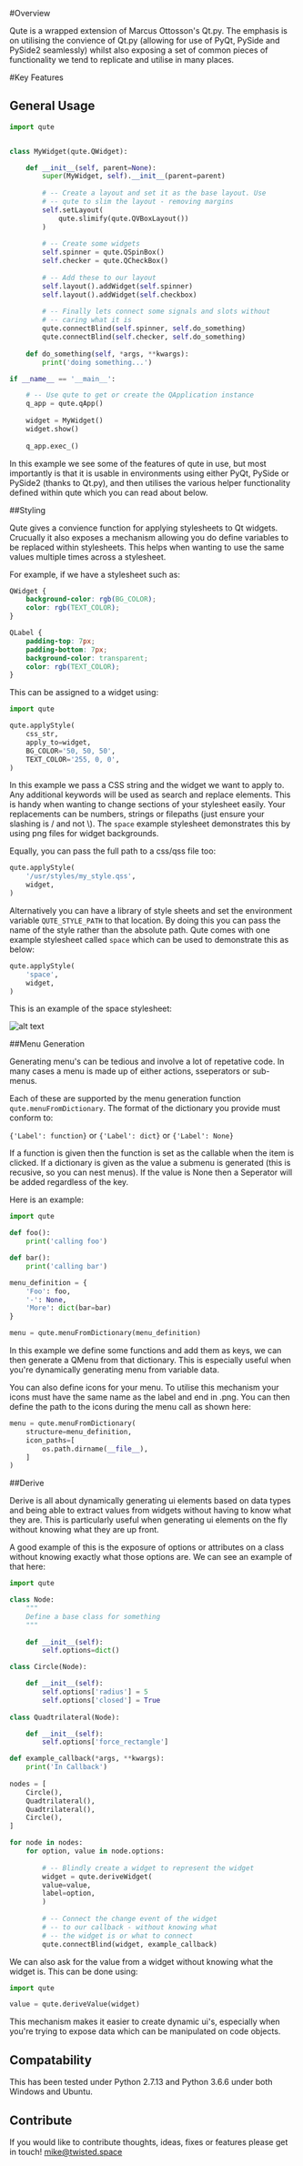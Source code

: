 

#Overview

Qute is a wrapped extension of Marcus Ottosson's Qt.py. The emphasis is on
utilising the convience of Qt.py (allowing for use of PyQt, PySide and 
PySide2 seamlessly) whilst also exposing a set of common pieces of functionality
we tend to replicate and utilise in many places.


#Key Features

## General Usage

```python
import qute


class MyWidget(qute.QWidget):

    def __init__(self, parent=None):
        super(MyWidget, self).__init__(parent=parent)
        
        # -- Create a layout and set it as the base layout. Use 
        # -- qute to slim the layout - removing margins
        self.setLayout(
            qute.slimify(qute.QVBoxLayout())
        )
        
        # -- Create some widgets
        self.spinner = qute.QSpinBox()
        self.checker = qute.QCheckBox()
        
        # -- Add these to our layout
        self.layout().addWidget(self.spinner)
        self.layout().addWidget(self.checkbox)
        
        # -- Finally lets connect some signals and slots without
        # -- caring what it is
        qute.connectBlind(self.spinner, self.do_something)
        qute.connectBlind(self.checker, self.do_something)
        
    def do_something(self, *args, **kwargs):
        print('doing something...')

if __name__ == '__main__':

    # -- Use qute to get or create the QApplication instance
    q_app = qute.qApp()
    
    widget = MyWidget()
    widget.show()
    
    q_app.exec_()
```
In this example we see some of the features of qute in use, but most importantly is that it is usable in environments using either PyQt, PySide or PySide2 (thanks to Qt.py), and then utilises the various helper functionality defined within qute which you can read about below.


##Styling

Qute gives a convience function for applying stylesheets to Qt widgets. Crucually it also exposes a mechanism allowing you do define variables to be replaced within stylesheets. This helps when wanting to use the same values multiple times across a stylesheet.

For example, if we have a stylesheet such as:

```css
QWidget {
    background-color: rgb(BG_COLOR);
    color: rgb(TEXT_COLOR);
}

QLabel {
    padding-top: 7px;
    padding-bottom: 7px;
    background-color: transparent;
    color: rgb(TEXT_COLOR);
}
```

This can be assigned to a widget using:

```python
import qute

qute.applyStyle(
    css_str,
    apply_to=widget,
    BG_COLOR='50, 50, 50',
    TEXT_COLOR='255, 0, 0',
)
```
In this example we pass a CSS string and the widget we want to apply to. Any additional keywords will be used as search and replace elements. This is handy when wanting to change sections of your stylesheet easily. Your replacements can be numbers, strings or filepaths (just ensure your slashing is / and not \\). The ```space``` example stylesheet demonstrates this by using png files for widget backgrounds.

Equally, you can pass the full path to a css/qss file too:

```python
qute.applyStyle(
    '/usr/styles/my_style.qss',
    widget,
)
```

Alternatively you can have a library of style sheets and set the environment variable `QUTE_STYLE_PATH` to that location. By doing this you can pass the name of the style rather than the absolute path. Qute comes with one example stylesheet called `space` which can be used to demonstrate this as below:
```python
qute.applyStyle(
    'space',
    widget,
)   
```

This is an example of the space stylesheet:

![alt text](https://github.com/mikemalinowski/qute/blob/master/docs/space_demo.png?raw=true)



##Menu Generation

Generating menu's can be tedious and involve a lot of repetative code. In many cases a menu is made up of either actions, sseperators or sub-menus. 

Each of these are supported by the menu generation function ```qute.menuFromDictionary```. The format of the dictionary you provide must conform to:

`{'Label': function}` or `{'Label': dict}` or `{'Label': None}`

If a function is given then the function is set as the callable when the item is clicked. If a dictionary is given as the value a submenu is generated (this is recusive, so you can nest menus). If the value is None then a Seperator will be added regardless of the key.

Here is an example:

```python
import qute

def foo():
    print('calling foo')

def bar():
    print('calling bar')

menu_definition = {
    'Foo': foo,
    '-': None,
    'More': dict(bar=bar)
}

menu = qute.menuFromDictionary(menu_definition)
```

In this example we define some functions and add them as keys, we can then generate a QMenu from that dictionary. This is especially useful when you're dynamically generating menu from variable data.

You can also define icons for your menu. To utilise this mechanism your icons must have the same name as the label and end in .png. You can then define the path to the icons during the menu call as shown here:

```python
menu = qute.menuFromDictionary(
    structure=menu_definition,
    icon_paths=[
        os.path.dirname(__file__),
    ]
)
```


##Derive

Derive is all about dynamically generating ui elements based on data types and being able to extract values from widgets without having to know what they are. This is particularly useful when generating ui elements on the fly without knowing what they are up front.

A good example of this is the exposure of options or attributes on a class without knowing exactly what those options are. We can see an example of that here:

```python
import qute

class Node:
    """
    Define a base class for something
    """
    
    def __init__(self):
        self.options=dict()

class Circle(Node):

    def __init__(self):
        self.options['radius'] = 5
        self.options['closed'] = True
   
class Quadtrilateral(Node):

    def __init__(self):
        self.options['force_rectangle']

def example_callback(*args, **kwargs):
    print('In Callback')
    
nodes = [
    Circle(),
    Quadtrilateral(),
    Quadtrilateral(),
    Circle(),
]

for node in nodes:
    for option, value in node.options:
    
        # -- Blindly create a widget to represent the widget
        widget = qute.deriveWidget(
        value=value,
        label=option,
        )
        
        # -- Connect the change event of the widget
        # -- to our callback - without knowing what 
        # -- the widget is or what to connect
        qute.connectBlind(widget, example_callback)
```

We can also ask for the value from a widget without knowing what the widget is. This can be done using:

```python
import qute

value = qute.deriveValue(widget)
```

This mechanism makes it easier to create dynamic ui's, especially when you're trying to expose data which can be manipulated on code objects.



## Compatability

This has been tested under Python 2.7.13 and Python 3.6.6 under both Windows and Ubuntu.


## Contribute

If you would like to contribute thoughts, ideas, fixes or features please get in touch! mike@twisted.space

